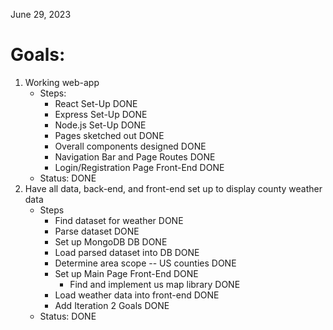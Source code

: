 June 29, 2023

# Goals:
1. Working web-app
    * Steps:
        - React Set-Up DONE
        - Express Set-Up DONE
        - Node.js Set-Up DONE
        - Pages sketched out DONE
        - Overall components designed DONE
        - Navigation Bar and Page Routes DONE
        - Login/Registration Page Front-End DONE
    * Status: DONE
2. Have all data, back-end, and front-end set up to display county weather data
    * Steps
        - Find dataset for weather DONE
        - Parse dataset DONE
        - Set up MongoDB DB DONE
        - Load parsed dataset into DB DONE
        - Determine area scope -- US counties DONE
        - Set up Main Page Front-End DONE
            * Find and implement us map library DONE
        - Load weather data into front-end DONE
        - Add Iteration 2 Goals DONE
    * Status: DONE